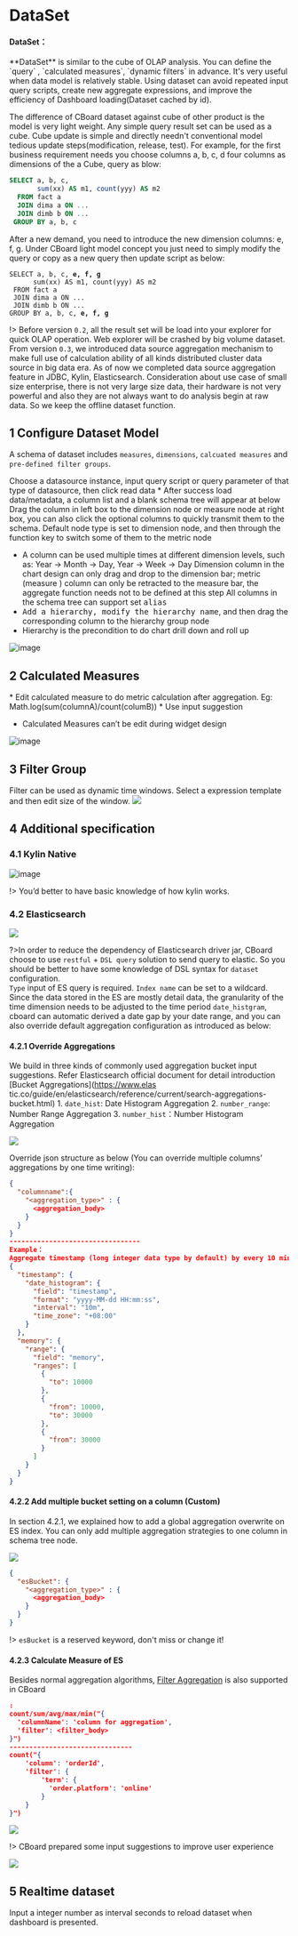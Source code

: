 <h1> DataSet </h1>

<div class="bs-callout bs-callout-info">
    <h4>DataSet：</h4>
    **DataSet** is similar to the cube of OLAP analysis. You can define the `query` , `calculated measures`, `dynamic filters` in advance. It's very useful when data model is relatively stable. Using dataset can avoid repeated input query scripts, create new aggregate expressions, and improve the efficiency of Dashboard loading(Dataset cached by id).
</div>

The difference of CBoard dataset against cube of other product is the model  is very light weight. Any simple query result set can be used as a cube. Cube update is simple and directly needn't conventional model tedious update steps(modification, release, test). For example, for the first business requirement needs you choose columns a, b, c, d four columns as dimensions of the a Cube, query as blow:

```sql
SELECT a, b, c,
       sum(xx) AS m1, count(yyy) AS m2
  FROM fact a
  JOIN dima a ON ...
  JOIN dimb b ON ...
 GROUP BY a, b, c
```

After a new demand, you need to introduce the new dimension columns: e, f, g. Under CBoard light model concept you just need to simply modify the query or copy as a new query then update script as below:

<pre><code class="SQL">SELECT a, b, c, <span class="text-danger"><b>e, f, g</b></span>
      sum(xx) AS m1, count(yyy) AS m2
 FROM fact a
 JOIN dima a ON ...
 JOIN dimb b ON ...
GROUP BY a, b, c, <span class="text-danger"><b>e, f, g</b></span></code></pre>

!> Before version `0.2`, all the result set will be load into your explorer for quick OLAP operation. Web explorer will be crashed by big volume dataset. <br/>
From version `0.3`, we introduced data source aggregation mechanism to make full use of calculation ability of all kinds distributed cluster data source in big  data era. As of now we completed data source aggregation feature in JDBC, Kylin, Elasticsearch. Consideration about use case of small size enterprise, there is not very large size data, their hardware is not very powerful and also they are not always want to do analysis begin at raw data. So we keep the offline dataset function.

## 1 Configure Dataset Model

A schema of dataset includes `measures`, `dimensions`, `calcuated measures` and `pre-defined filter groups`.

Choose a datasource instance, input query script or query parameter of that type of datasource, then click read data
* After success load data/metadata, a column list and a blank schema tree will appear at below
Drag the column in left box to the dimension node or measure node at right box, you can also click the optional columns to quickly transmit them to the schema. Default node type is set to dimension node, and then through the function key to switch some of them to the metric node
* A column can be used multiple times at different dimension levels, such as: Year -> Month -> Day, Year -> Week -> Day
Dimension column in the chart design can only drag and drop to the dimension bar; metric \(measure \) column can only be retracted to the measure bar, the aggregate function needs not to be defined at this step
All columns in the schema tree can support set <kbd>alias</kbd>
* <kbd>Add a hierarchy, modify the hierarchy name</kbd>, and then drag the corresponding column to the hierarchy group node
* Hierarchy is the precondition to do chart drill down and roll up

![image](../../../assets/schema.png)

## 2 Calculated Measures

* Edit calculated measure to do metric calculation after aggregation.
Eg: Math.log\(sum\(columnA\)/count\(columB\)\)
* Use input suggestion
* Calculated Measures can’t be edit during widget design

![image](../../../assets/952a5bfc-c2ce-11e6-89c9-fd15b514c173.png)

## 3 Filter Group

Filter can be used as dynamic time windows. Select a expression template and then edit size of the window.
![](../../../assets/pre-filter.png)

## 4 Additional specification

### 4.1 Kylin Native
![image](../../../assets/KylinDataSet.png)

!> You’d better to have basic knowledge of how kylin works.


### 4.2 Elasticsearch
![](../../../assets/es_dataset.png)

?>In order to reduce the dependency of Elasticsearch driver jar, CBoard choose to use `restful` + `DSL query` solution to send query to elastic. So you should be better to have some knowledge of DSL syntax for `dataset` configuration. <br/>
`Type` input of ES query is required. `Index name` can be set to a wildcard. <br/>
Since the data stored in the ES are mostly detail data, the granularity of the time dimension needs to be adjusted to the time period `date_histgram`, cboard can automatic derived a date gap by your date range, and you can also override default aggregation configuration as introduced as below:

#### 4.2.1 Override Aggregations

We build in three kinds of commonly used aggregation bucket input suggestions.
Refer Elasticsearch official document for detail introduction [Bucket Aggregations](https://www.elas tic.co/guide/en/elasticsearch/reference/current/search-aggregations-bucket.html)
1. `date_hist`: Date Histogram Aggregation
2. `number_range`: Number Range Aggregation
3. `number_hist`：Number Histogram Aggregation

![](../../../assets/es-override.png)

Override json structure as below (You can override multiple columns’ aggregations by one time writing):
```json
{
  "columnname":{
    "<aggregation_type>" : {
      <aggregation_body>
    }
  }
}
---------------------------------
Example：
Aggregate timestamp (long integer data type by default) by every 10 minutes and a specified number range to memory column.
{
  "timestamp": {
    "date_histogram": {
      "field": "timestamp",
      "format": "yyyy-MM-dd HH:mm:ss",
      "interval": "10m",
      "time_zone": "+08:00"
    }
  },
  "memory": {
    "range": {
      "field": "memory",
      "ranges": [
        {
          "to": 10000
        },
        {
          "from": 10000,
          "to": 30000
        },
        {
          "from": 30000
        }
      ]
    }
  }
}
```


#### 4.2.2 Add multiple bucket setting on a column (Custom)
In section 4.2.1, we explained how to add a global aggregation overwrite on ES index. You can only add multiple aggregation strategies to one column in schema tree node.

![](../../../assets/selects_custom_override.png)

```json
{
  "esBucket": {
    "<aggregation_type>" : {
      <aggregation_body>
    }
  }
}
```
!> `esBucket` is a reserved keyword, don't miss or change it!



#### 4.2.3 Calculate Measure of ES

Besides normal aggregation algorithms, [Filter Aggregation](https://www.elastic.co/guide/en/elasticsearch/reference/current/search-aggregations-bucket-filter-aggregation.html) is also supported in CBoard

```json
:
count/sum/avg/max/min("{
  'columnName': 'column for aggregation',
  'filter': <filter_body>
}")
-------------------------------
count("{
    'column': 'orderId',
    'filter': {
        'term': {
          'order.platform': 'online'
        }
    }
}")
```

![](../../../assets/ES-CM.png)

!> CBoard prepared some input suggestions to improve user experience

![](../../../assets/es-cm-completer.png)

## 5 Realtime dataset
Input a integer number as interval seconds to reload dataset when dashboard is presented.

